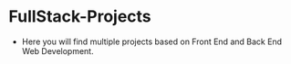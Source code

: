 # FullStack-Projects <br/>
* Here you will find multiple projects based on Front End and Back End Web Development.<br/>
